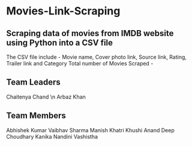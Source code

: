 # Movies-Link-Scraping
## Scraping data of movies from IMDB website using Python into a CSV file
The CSV file include - Movie name, Cover photo link, Source link, Rating, Trailer link and Category
Total number of Movies Scraped - 
## Team Leaders
Chaitenya Chand \n
Arbaz Khan
## Team Members
Abhishek Kumar
Vaibhav Sharma
Manish Khatri
Khushi Anand
Deep Choudhary
Kanika
Nandini Vashistha


